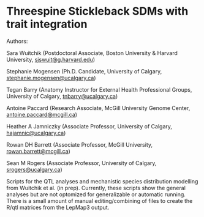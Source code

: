 # Threespine Stickleback SDMs with trait integration

Authors:

Sara Wuitchik (Postdoctoral Associate, Boston University & Harvard University, sjswuit@g.harvard.edu)

Stephanie Mogensen (Ph.D. Candidate, University of Calgary, stephanie.mogensen@ucalgary.ca)

Tegan Barry (Anatomy Instructor for External Health Professional Groups, University of Calgary, tnbarry@ucalgary.ca)

Antoine Paccard (Research Associate, McGill University Genome Center, antoine.paccard@mcgill.ca)

Heather A Jamniczky (Associate Professor, University of Calgary, hajamnic@ucalgary.ca)

Rowan DH Barrett (Associate Professor, McGill University, rowan.barrett@mcgill.ca)

Sean M Rogers (Associate Professor, University of Calgary, srogers@ucalgary.ca)


Scripts for the QTL analyses and mechanistic species distribution modelling from Wuitchik et al. (in prep). Currently, these scripts show the general analyses but are not optomized for generalizable or automatic running. There is a small amount of manual editing/combining of files to create the R/qtl matrices from the LepMap3 output.
